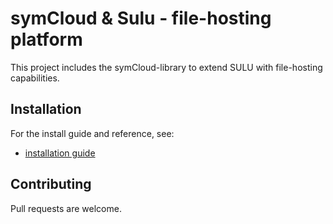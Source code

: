 # symCloud & Sulu - file-hosting platform

This project includes the symCloud-library to extend SULU with file-hosting capabilities.

## Installation

For the install guide and reference, see:

* [installation guide](http://docs.sulu.io/en/latest/book/getting-started/index.html)

## Contributing

Pull requests are welcome.
